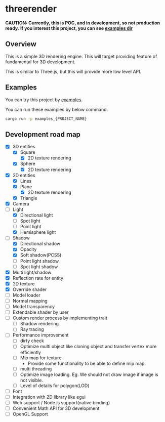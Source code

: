 # threerender

**CAUTION: Currently, this is POC, and in development, so not production ready.**
**If you interest this project, you can see [examples dir](/examples)**

## Overview

This is a simple 3D rendering engine.
This will target providing feature of fundamental for 3D development.

This is similar to Three.js, but this will provide more low level API. 

## Examples

You can try this project by [examples](/examples).

You can run these examples by below command.

```sh
cargo run -p examples_{PROJECT_NAME}
```

## Development road map

- [x] 3D entities
  - [x] Square
    - [x] 2D texture rendering
  - [x] Sphere
    - [x] 2D texture rendering
- [x] 2D entities
  - [x] Lines
  - [x] Plane
    - [x] 2D texture rendering
  - [x] Triangle
- [x] Camera
- [ ] Light
  - [x] Directional light
  - [ ] Spot light
  - [ ] Point light
  - [x] Hemisphere light
- [ ] Shadow
  - [x] Directional shadow
  - [x] Opacity
  - [x] Soft shadow(PCSS)
  - [ ] Point light shadow
  - [ ] Spot light shadow
- [x] Multi light/shadow
- [x] Reflection rate for entity
- [x] 2D texture
- [x] Override shader
- [ ] Model loader
- [ ] Normal mapping
- [ ] Model transparency
- [ ] Extendable shader by user
- [ ] Custom render process by implementing trait
  - [ ] Shadow rendering
  - [ ] Ray tracing
- [ ] Performance improvement
    - [ ] dirty check
    - [ ] Optimize multi object like cloning object and transfer vertex more efficiently
    - [ ] Mip map for texture
      - Provide some functionality to be able to define mip map.
    - [ ] multi threading
    - [ ] Optimize image loading. Eg. We should not draw image if image is not visible.
    - [ ] Level of details for polygon(LOD)
- [ ] Font
- [ ] Integration with 2D library like egui
- [ ] Web support / Node.js support(native binding)
- [ ] Convenient Math API for 3D development
- [ ] OpenGL Support
